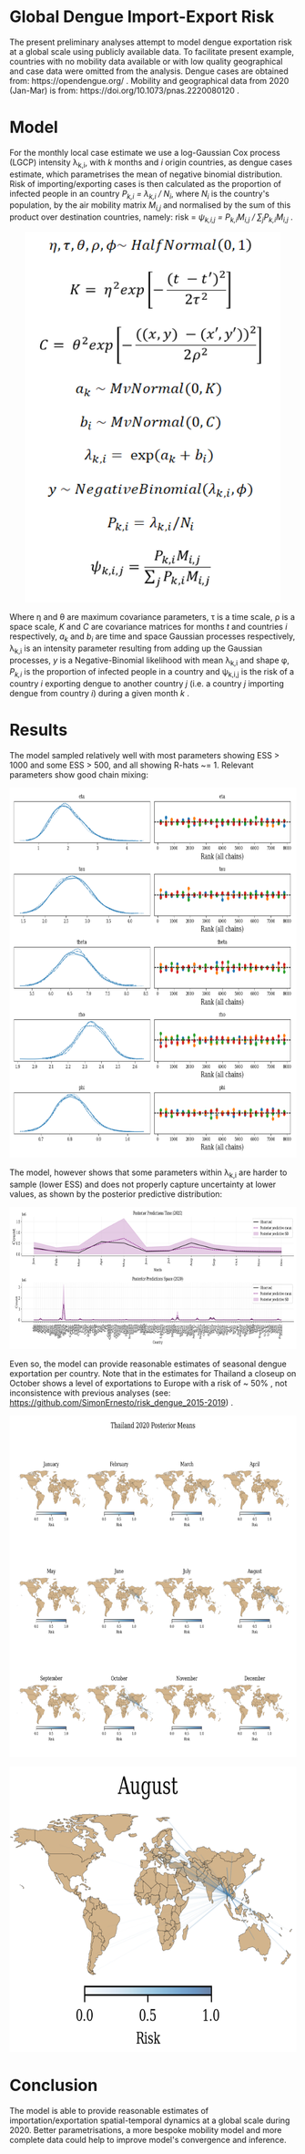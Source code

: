 <h1> Global Dengue Import-Export Risk</h1>

<p>
	The present preliminary analyses attempt to model dengue exportation risk at a global scale using publicly available data. To facilitate present example, countries with no mobility data available or with low quality geographical and case data were omitted from the analysis. Dengue cases are obtained from: https://opendengue.org/ . Mobility and geographical data from 2020 (Jan-Mar) is from: https://doi.org/10.1073/pnas.2220080120 .
</p>

<h1> Model </h1>
For the monthly local case estimate we use a log-Gaussian Cox process (LGCP) intensity &lambda;<sub>k,i</sub>, with <i>k</i> months and <i>i</i> origin countries, as dengue cases estimate, which parametrises the mean of negative binomial distribution. Risk of importing/exporting cases is then calculated as the proportion of infected people in an country <i> P<sub>k,i</sub> =  &lambda;<sub>k,i</sub> / N<sub>i</sub></i>, where <i>N<sub>i</sub></i> is the country's population, by the air mobility matrix <i>M<sub>i,j</sub></i> and normalised by the sum of this product over destination countries, namely: risk = <i> &psi;<sub>k,i,j</sub> = P<sub>k,i</sub>M<sub>i,j</sub> / &Sum;<sub>j</sub>P<sub>k,i</sub>M<sub>i,j</sub></i>  </i>.  

<p></p>

<p align="center">
	<img src="model_math_pic.png" width="450" height="650" />
</p>

Where &eta; and &theta; are maximum covariance parameters, &tau; is a time scale, &rho; is a space scale, <i>K</i> and <i>C</i> are covariance matrices for months <i>t</i> and countries <i>i</i> respectively, <i>a<sub>k</sub></i> and <i>b<sub>i</sub></i> are time and space Gaussian processes respectively, &lambda;<sub>k,i</sub> is an intensity parameter resulting from adding up the Gaussian processes, <i>y</i> is a Negative-Binomial likelihood with mean &lambda;<sub>k,i</sub> and shape &phi;, <i>P<sub>k,i</sub></i> is the proportion of infected people in a country and &psi;<sub>k,i,j</sub> is the risk of a country <i>i</i> exporting dengue to another country <i>j</i> (i.e. a country <i>j</i> importing dengue from country <i>i</i>) during a given month <i>k</i> .   

<h1> Results </h1>

<p> The model sampled relatively well with most parameters showing ESS > 1000 and some ESS > 500, and all showing R-hats ~= 1. Relevant parameters show good chain mixing: </p>

<p align="center">
	<img src="trace_plot.png" width="700" height="650" />
</p>

The model, however shows that some parameters within &lambda;<sub>k,i</sub> are harder to sample (lower ESS) and does not properly capture uncertainty at lower values, as shown by the posterior predictive distribution:

<p align="center">
	<img src="posterior_predictives.png" width="800" height="250" />
</p>

Even so, the model can provide reasonable estimates of seasonal dengue exportation per country. Note that in the estimates for Thailand a closeup on October shows a level of exportations to Europe with a risk of ~ 50% , not inconsistence with previous analyses (see: https://github.com/SimonErnesto/risk_dengue_2015-2019) .  

<p align="center">
	<img src="example_plots_means_Thai.png" width="800" height="600" />
</p>
<p align="center">
	<img src="Thailand_close_up_august.png" width="800" height="500" />
</p>


<h1> Conclusion </h1>

<p> The model is able to provide reasonable estimates of importation/exportation spatial-temporal dynamics at a global scale during 2020. Better parametrisations, a more bespoke mobility model and more complete data could help to improve model's convergence and inference.  </p>
